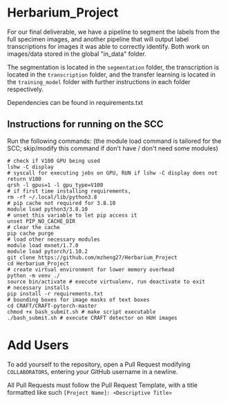 # Herbarium_Project

For our final deliverable, we have a pipeline to segment the labels from the full specimen images, and another pipeline that will output label transcriptions
for images it was able to correctly identify. Both work on images/data stored in the global "in_data" folder. 

The segmentation is located in the `segmentation` folder, the transcription is located in the `transcription` folder, and the transfer learning is located in the `training_model` folder with further instructions in each
folder respectively. 

Dependencies can be found in requirements.txt

## Instructions for running on the SCC
Run the following commands: (the module load command is tailored for the SCC; skip/modify this command if don't have / don't need some modules)

```
# check if V100 GPU being used
lshw -C display
# syscall for executing jobs on GPU, RUN if lshw -C display does not return V100
qrsh -l gpus=1 -l gpu_type=V100 
# if first time installing requirements,
rm -rf ~/.local/lib/python3.8
# pip cache not required for 3.8.10
module load python3/3.8.10
# unset this variable to let pip access it
unset PIP_NO_CACHE_DIR
# clear the cache
pip cache purge
# load other necessary modules
module load mxnet/1.7.0
module load pytorch/1.10.2
git clone https://github.com/mzheng27/Herbarium_Project
cd Herbarium_Project
# create virtual environment for lower memory overhead
python -m venv ./
source bin/activate # execute virtualenv, run deactivate to exit
# necessary installs
pip install -r requirements.txt
# bounding boxes for image masks of text boxes
cd CRAFT/CRAFT-pytorch-master
chmod +x bash_submit.sh # make script executable
./bash_submit.sh # execute CRAFT detector on HUH images

```

# Add Users
To add yourself to the repository, open a Pull Request modifying `COLLABORATORS`, entering your GitHub username in a newline.

All Pull Requests must follow the Pull Request Template, with a title formatted like such `[Project Name]: <Descriptive Title>`
